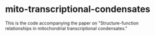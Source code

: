# mito-transcriptional-condensates
This is the code accompanying the paper on "Structure-function relationships in mitochondrial transcriptional condensates."
